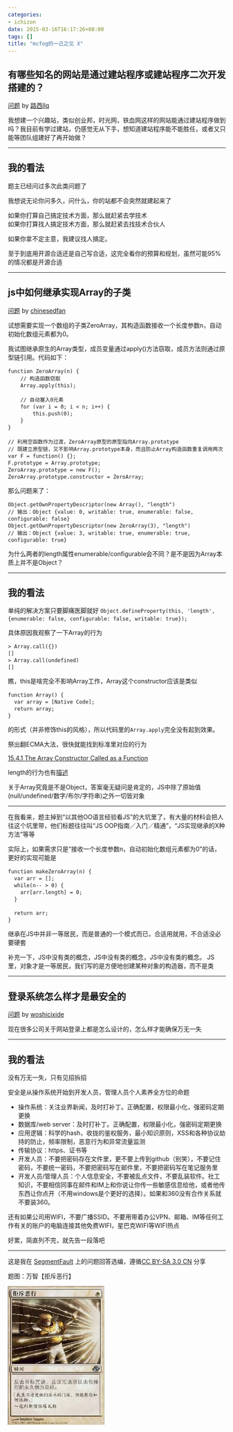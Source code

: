 ```yaml
---
categories:
- ichizon
date: 2015-03-16T16:17:26+08:00
tags: []
title: "mcfog的一己之见 X"
---
```


<!--================================!-->

## 有哪些知名的网站是通过建站程序或建站程序二次开发搭建的？

[问题](http://segmentfault.com/q/1010000002503122) by [路西llq](http://segmentfault.com/u/llq)

我想建一个兴趣站，类似创业邦，时光网，铁血网这样的网站能通过建站程序做到吗？我目前有学过建站，仍感觉无从下手，想知道建站程序能不能胜任，或者又只能等团队组建好了再开始做？

<!--more-->

---

## 我的看法

题主已经问过多次此类问题了

我想说无论你问多久，问什么，你的站都不会突然就建起来了

如果你打算自己搞定技术方面，那么就赶紧去学技术  
如果你打算找人搞定技术方面，那么就赶紧去找技术合伙人


如果你拿不定主意，我建议找人搞定。

至于到底用开源合适还是自己写合适，这完全看你的预算和规划，虽然可能95%的情况都是开源合适


---

<!--================================!-->

## js中如何继承实现Array的子类

[问题](http://segmentfault.com/q/1010000002557358) by [chinesedfan](http://segmentfault.com/u/chinesedfan)

试想需要实现一个数组的子类ZeroArray，其构造函数接收一个长度参数n，自动初始化数组元素都为0。

我试图继承原生的Array类型，成员变量通过apply()方法窃取，成员方法则通过原型链引用。代码如下：

    function ZeroArray(n) {
        // 构造函数窃取
        Array.apply(this);
    
        // 自动塞入0元素
        for (var i = 0; i < n; i++) {
            this.push(0);
        }
    }

    // 利用空函数作为过渡，ZeroArray原型的原型指向Array.prototype
    // 既建立原型链，又不影响Array.prototype本身，而且防止Array构造函数重复调用两次
    var F = function() {};
    F.prototype = Array.prototype;
    ZeroArray.prototype = new F();
    ZeroArray.prototype.constructor = ZeroArray;
    
那么问题来了：

    Object.getOwnPropertyDescriptor(new Array(), "length")
    // 输出：Object {value: 0, writable: true, enumerable: false, configurable: false}
    Object.getOwnPropertyDescriptor(new ZeroArray(3), "length")
    // 输出：Object {value: 3, writable: true, enumerable: true, configurable: true}
    
为什么两者的length属性enumerable/configurable会不同？是不是因为Array本质上并不是Object？

---

## 我的看法

单纯的解决方案只要脚痛医脚就好 `Object.defineProperty(this, 'length', {enumerable: false, configurable: false, writable: true});`

具体原因我观察了一下Array的行为

```
> Array.call({})
[]
> Array.call(undefined)
[]
```

瞧，this是啥完全不影响Array工作，Array这个constructor应该是类似

```
function Array() {
  var array = [Native Code];
  return array;
}
```
的形式（并非修饰this的风格），所以代码里的`Array.apply`完全没有起到效果。

祭出翻ECMA大法，很快就能找到标准里对应的行为

[15.4.1 The Array Constructor Called as a Function](http://www.ecma-international.org/ecma-262/5.1/#sec-15.4.1)

length的行为也有[描述](http://www.ecma-international.org/ecma-262/5.1/#sec-15.4.5.2)

关于Array究竟是不是Object，答案毫无疑问是肯定的，JS中除了原始值(null/undefined/数字/布尔/字符串)之外一切皆对象

----------

在我看来，题主掉到“以其他OO语言经验看JS”的大坑里了，有大量的材料会把人往这个坑里带，他们标题往往叫“JS OOP指南／入门／精通”，“JS实现继承的X种方法”等等

实际上，如果需求只是“接收一个长度参数n，自动初始化数组元素都为0”的话，更好的实现可能是

```
function makeZeroArray(n) {
  var arr = [];
  while(n-- > 0) {
    arr[arr.length] = 0;
  }

  return arr;
}
```

继承在JS中并非一等居民，而是普通的一个模式而已，合适用就用，不合适没必要硬套

补充一下，JS中没有类的概念，JS中没有类的概念，JS中没有类的概念。
JS里，对象才是一等居民，我们写的是方便地创建某种对象的构造器，而不是类


---

<!--================================!-->

## 登录系统怎么样才是最安全的

[问题](http://segmentfault.com/q/1010000000575911) by [woshicixide](http://segmentfault.com/u/woshicixide)

现在很多公司关于网站登录上都是怎么设计的，怎么样才能确保万无一失

---

## 我的看法

没有万无一失，只有见招拆招

安全是从操作系统开始到开发人员，管理人员个人素养全方位的命题

+ 操作系统：关注业界新闻，及时打补丁。正确配置，权限最小化，强密码定期更换
+ 数据库/web server：及时打补丁。正确配置，权限最小化，强密码定期更换
+ 应用逻辑：科学的hash，收拢的鉴权服务，最小知识原则，XSS和各种协议劫持的防止，频率限制，恶意行为和异常流量监测
+ 传输协议：https、证书等
+ 开发人员：不要把密码存在文件里，更不要上传到github（别笑），不要记住密码，不要统一密码，不要把密码写在邮件里，不要把密码写在笔记服务里
+ 开发人员/管理人员：个人信息安全，不要被乱点文件，不要乱装软件。社工知识，不要相信同事在邮件和IM上和你说让你传一些敏感信息给他，或者他传东西让你点开（不用windows是个更好的选择）。如果和360没有合作关系就不要装360。

还有如果公司用WIFI，不要广播SSID。不要用带着办公VPN、邮箱、IM等任何工作有关的账户的电脑连接其他免费WIFI，星巴克WIFI等WIFI热点

好累，简直列不完，就先告一段落吧

---



这是我在 [SegmentFault](http://segmentfault.com/) 上的问题回答选编，遵循[CC BY-SA 3.0 CN](http://creativecommons.org/licenses/by-sa/3.0/cn/) 分享

题图：万智【拒斥恶行】

![](/img/2015-q1/plc12.jpg)




